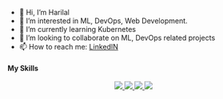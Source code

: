 - 👋 Hi, I’m Harilal
- 👀 I’m interested in ML, DevOps, Web Development.
- 🌱 I’m currently learning Kubernetes
- 💞️ I’m looking to collaborate on ML, DevOps related projects
- 📫 How to reach me: [LinkedIN](https://www.linkedin.com/in/lal123/)

#### My Skills 
<p align="center">
  <a href="https://skillicons.dev">
    <img src="https://skillicons.dev/icons?i=html,css,js,py"/>
    <img src="https://skillicons.dev/icons?i=tensorflow"/>
    <img src="https://skillicons.dev/icons?i=mysql,postgres"/>
    <img src="https://skillicons.dev/icons?i=git"/>
  </a>
</p>

<!---
Lal4Tech/Lal4Tech is a ✨ special ✨ repository because its `README.md` (this file) appears on your GitHub profile.
You can click the Preview link to take a look at your changes.
--->
